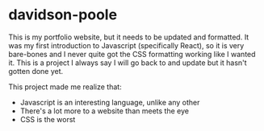 # davidson-poole
This is my portfolio website, but it needs to be updated and formatted. It was my first introduction to Javascript (specifically React), so it is very bare-bones and I never quite got the CSS formatting working like I wanted it. This is a project I always say I will go back to and update but it hasn't gotten done yet.

This project made me realize that:
- Javascript is an interesting language, unlike any other
- There's a lot more to a website than meets the eye
- CSS is the worst

